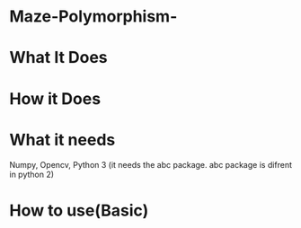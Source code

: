 # Maze-Polymorphism-

# What It Does

# How it Does


# What it needs
Numpy, Opencv, Python 3 (it needs the abc package. abc package is difrent in python 2) 

# How to use(Basic)



